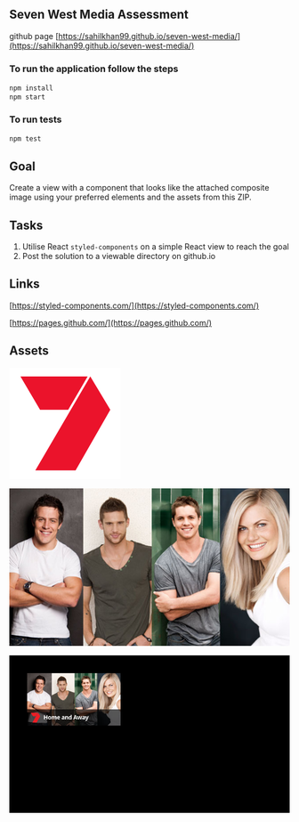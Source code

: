 
## Seven West Media Assessment
github page [https://sahilkhan99.github.io/seven-west-media/](https://sahilkhan99.github.io/seven-west-media/)

### To run the application follow the steps
```
npm install 
npm start 

```

### To run tests 
```
npm test 
```



## Goal
Create a view with a component that looks like the attached composite image using your preferred elements and the assets from this ZIP.

## Tasks
1. Utilise React `styled-components` on a simple React view to reach the goal
1. Post the solution to a viewable directory on github.io

## Links
[https://styled-components.com/](https://styled-components.com/)

[https://pages.github.com/](https://pages.github.com/)

## Assets
![logo.png](src/assets/logo.png)

![tile.jpg](src/assets/tile.jpg)

![comp@x1.png](src/assets/comp@x1.png)
